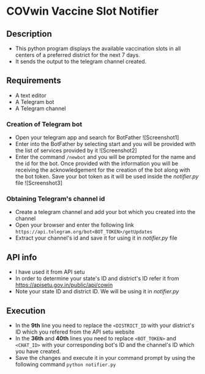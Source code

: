 # COVwin Vaccine Slot Notifier
## Description
+ This python program displays the available vaccination slots in all centers of a preferred district for the next 7 days.
+ It sends the output to the telegram channel created.
## Requirements
+ A text editor
+ A Telegram bot
+ A Telegram channel
### Creation of Telegram bot
+ Open your telegram app and search for BotFather
![Screenshot1]
+ Enter into the BotFather by selecting start and you will be provided with the list of services provided by it
![Screenshot2]
+ Enter the command `/newbot` and you will be prompted for the name and the id for the bot. Once provided with the information you will be receiving the acknowledgement for the creation of the bot along with the bot token. Save your bot token as it will be used inside the *notifier.py* file
![Screenshot3]
### Obtaining Telegram's channel id
+ Create a telegram channel and add your bot which you created into the channel
+ Open your browser and enter the following link 
`https://api.telegram.org/bot<BOT_TOKEN>/getUpdates`
+ Extract your channel's id and save it for using it in *notifier.py* file
## API info
+ I have used it from API setu
+ In order to determine your state's ID and district's ID refer it from 
https://apisetu.gov.in/public/api/cowin
+ Note your state ID and district ID. We will be using it in *notifier.py*
## Execution
+ In the **9th** line you need to replace the `<DISTRICT_ID` with your district's ID which you refered from the API setu website
+ In the **36th** and **40th** lines you need to replace `<BOT_TOKEN>` and `<CHAT_ID>` with your corresponding bot's ID and the channel's ID which you have created.
+ Save the changes and execute it in your command prompt by using the following command `python notifier.py`
